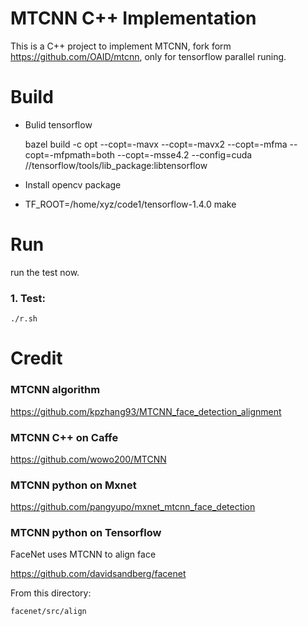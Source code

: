 # MTCNN C++ Implementation

This is a C++ project to implement MTCNN, fork form https://github.com/OAID/mtcnn, only for tensorflow parallel runing.

# Build

* Bulid tensorflow
   
   
   bazel build -c opt --copt=-mavx --copt=-mavx2 --copt=-mfma --copt=-mfpmath=both --copt=-msse4.2 --config=cuda //tensorflow/tools/lib_package:libtensorflow
	

* Install opencv package 


* TF_ROOT=/home/xyz/code1/tensorflow-1.4.0  make

# Run
run the test now.
### 1. Test:

	./r.sh

# Credit

### MTCNN algorithm

https://github.com/kpzhang93/MTCNN_face_detection_alignment

### MTCNN C++ on Caffe

https://github.com/wowo200/MTCNN

### MTCNN python on Mxnet

https://github.com/pangyupo/mxnet_mtcnn_face_detection

### MTCNN python on Tensorflow

FaceNet uses MTCNN to align face

https://github.com/davidsandberg/facenet

From this directory:

    facenet/src/align
